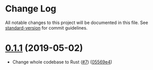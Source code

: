 # Change Log

All notable changes to this project will be documented in this file. See [standard-version](https://github.com/conventional-changelog/standard-version) for commit guidelines.

# [0.1.1](https://github.com/amaurymartiny/check_if_email_exists/compare/v0.1.0...v0.1.1) (2019-05-02)

-   Change whole codebase to Rust ([#7](https://github.com/amaurymartiny/check_if_email_exists/pull/7)) ([05569e4](https://github.com/amaurymartiny/check_if_email_exists/commit/05569e4900b4467fa6d7f03086343fac753fe4ad))
